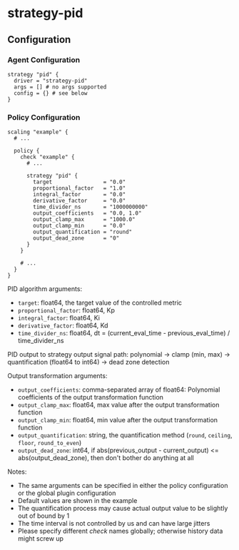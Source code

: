 # strategy-pid

## Configuration

### Agent Configuration

```hcl
strategy "pid" {
  driver = "strategy-pid"
  args = [] # no args supported
  config = {} # see below
}
```

### Policy Configuration

```hcl
scaling "example" {
  # ...

  policy {
    check "example" {
      # ...

      strategy "pid" {
        target                = "0.0"
        proportional_factor   = "1.0"
        integral_factor       = "0.0"
        derivative_factor     = "0.0"
        time_divider_ns       = "1000000000"
        output_coefficients   = "0.0, 1.0"
        output_clamp_max      = "1000.0"
        output_clamp_min      = "0.0"
        output_quantification = "round"
        output_dead_zone      = "0"
      }
    }

    # ...
  }
}
```

PID algorithm arguments:

- `target`: float64, the target value of the controlled metric
- `proportional_factor`: float64, Kp
- `integral_factor`: float64, Ki
- `derivative_factor`: float64, Kd
- `time_divider_ns`: float64, dt = (current_eval_time - previous_eval_time) / time_divider_ns

PID output to strategy output signal path: polynomial -> clamp (min, max) -> quantification (float64 to int64) -> dead zone detection

Output transformation arguments:
- `output_coefficients`: comma-separated array of float64: Polynomial coefficients of the output transformation function
- `output_clamp_max`: float64, max value after the output transformation function
- `output_clamp_min`: float64, min value after the output transformation function
- `output_quantification`: string, the quantification method (`round`, `ceiling`, `floor`, `round_to_even`)
- `output_dead_zone`: int64, if abs(previous_output - current_output) <= abs(output_dead_zone), then don't bother do anything at all

Notes:
- The same arguments can be specified in either the policy configuration or the global plugin configuration
- Default values are shown in the example
- The quantification process may cause actual output value to be slightly out of bound by 1
- The time interval is not controlled by us and can have large jitters
- Please specify different *check* names globally; otherwise history data might screw up

